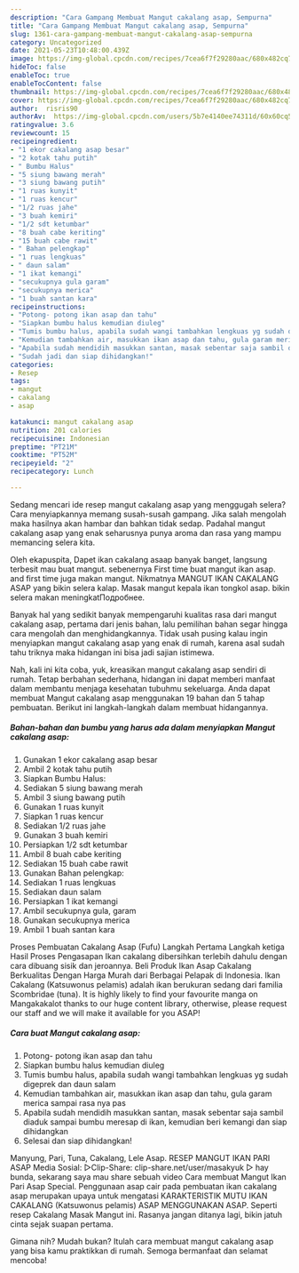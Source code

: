 ```yaml
---
description: "Cara Gampang Membuat Mangut cakalang asap, Sempurna"
title: "Cara Gampang Membuat Mangut cakalang asap, Sempurna"
slug: 1361-cara-gampang-membuat-mangut-cakalang-asap-sempurna
category: Uncategorized
date: 2021-05-23T10:48:00.439Z
image: https://img-global.cpcdn.com/recipes/7cea6f7f29280aac/680x482cq70/mangut-cakalang-asap-foto-resep-utama.jpg
hideToc: false
enableToc: true
enableTocContent: false
thumbnail: https://img-global.cpcdn.com/recipes/7cea6f7f29280aac/680x482cq70/mangut-cakalang-asap-foto-resep-utama.jpg
cover: https://img-global.cpcdn.com/recipes/7cea6f7f29280aac/680x482cq70/mangut-cakalang-asap-foto-resep-utama.jpg
author:  risris90
authorAv:  https://img-global.cpcdn.com/users/5b7e4140ee74311d/60x60cq50/avatar.jpg
ratingvalue: 3.6
reviewcount: 15
recipeingredient:
- "1 ekor cakalang asap besar"
- "2 kotak tahu putih"
- " Bumbu Halus"
- "5 siung bawang merah"
- "3 siung bawang putih"
- "1 ruas kunyit"
- "1 ruas kencur"
- "1/2 ruas jahe"
- "3 buah kemiri"
- "1/2 sdt ketumbar"
- "8 buah cabe keriting"
- "15 buah cabe rawit"
- " Bahan pelengkap"
- "1 ruas lengkuas"
- " daun salam"
- "1 ikat kemangi"
- "secukupnya gula garam"
- "secukupnya merica"
- "1 buah santan kara"
recipeinstructions:
- "Potong- potong ikan asap dan tahu"
- "Siapkan bumbu halus kemudian diuleg"
- "Tumis bumbu halus, apabila sudah wangi tambahkan lengkuas yg sudah digeprek dan daun salam"
- "Kemudian tambahkan air, masukkan ikan asap dan tahu, gula garam merica sampai rasa nya pas"
- "Apabila sudah mendidih masukkan santan, masak sebentar saja sambil diaduk sampai bumbu meresap di ikan, kemudian beri kemangi dan siap dihidangkan"
- "Sudah jadi dan siap dihidangkan!"
categories:
- Resep
tags:
- mangut
- cakalang
- asap

katakunci: mangut cakalang asap 
nutrition: 201 calories
recipecuisine: Indonesian
preptime: "PT21M"
cooktime: "PT52M"
recipeyield: "2"
recipecategory: Lunch

---
```



Sedang mencari ide resep mangut cakalang asap yang menggugah selera? Cara menyiapkannya memang susah-susah gampang. Jika salah mengolah maka hasilnya akan hambar dan bahkan tidak sedap. Padahal mangut cakalang asap yang enak seharusnya punya aroma dan rasa yang mampu memancing selera kita.


Oleh ekapuspita, Dapet ikan cakalang asaap banyak banget, langsung terbesit mau buat mangut. sebenernya First time buat mangut ikan asap. and first time juga makan mangut. Nikmatnya MANGUT IKAN CAKALANG ASAP yang bikin selera kalap. Masak mangut kepala ikan tongkol asap. bikin selera makan meningkatПодробнее.

Banyak hal yang sedikit banyak mempengaruhi kualitas rasa dari mangut cakalang asap, pertama dari jenis bahan, lalu pemilihan bahan segar hingga cara mengolah dan menghidangkannya. Tidak usah pusing kalau ingin menyiapkan mangut cakalang asap yang enak di rumah, karena asal sudah tahu triknya maka hidangan ini bisa jadi sajian istimewa.


Nah, kali ini kita coba, yuk, kreasikan mangut cakalang asap sendiri di rumah. Tetap berbahan sederhana, hidangan ini dapat memberi manfaat dalam membantu menjaga kesehatan tubuhmu sekeluarga. Anda dapat membuat Mangut cakalang asap menggunakan 19 bahan dan 5 tahap pembuatan. Berikut ini langkah-langkah dalam membuat hidangannya.

<!--inarticleads1-->

##### Bahan-bahan dan bumbu yang harus ada dalam menyiapkan Mangut cakalang asap:

1. Gunakan 1 ekor cakalang asap besar
1. Ambil 2 kotak tahu putih
1. Siapkan  Bumbu Halus:
1. Sediakan 5 siung bawang merah
1. Ambil 3 siung bawang putih
1. Gunakan 1 ruas kunyit
1. Siapkan 1 ruas kencur
1. Sediakan 1/2 ruas jahe
1. Gunakan 3 buah kemiri
1. Persiapkan 1/2 sdt ketumbar
1. Ambil 8 buah cabe keriting
1. Sediakan 15 buah cabe rawit
1. Gunakan  Bahan pelengkap:
1. Sediakan 1 ruas lengkuas
1. Sediakan  daun salam
1. Persiapkan 1 ikat kemangi
1. Ambil secukupnya gula, garam
1. Gunakan secukupnya merica
1. Ambil 1 buah santan kara


Proses Pembuatan Cakalang Asap (Fufu) Langkah Pertama Langkah ketiga Hasil Proses Pengasapan Ikan cakalang dibersihkan terlebih dahulu dengan cara dibuang sisik dan jeroannya. Beli Produk Ikan Asap Cakalang Berkualitas Dengan Harga Murah dari Berbagai Pelapak di Indonesia. Ikan Cakalang (Katsuwonus pelamis) adalah ikan berukuran sedang dari familia Scombridae (tuna). It is highly likely to find your favourite manga on Mangakakalot thanks to our huge content library, otherwise, please request our staff and we will make it available for you ASAP! 

<!--inarticleads2-->

##### Cara buat Mangut cakalang asap:

1. Potong- potong ikan asap dan tahu
1. Siapkan bumbu halus kemudian diuleg
1. Tumis bumbu halus, apabila sudah wangi tambahkan lengkuas yg sudah digeprek dan daun salam
1. Kemudian tambahkan air, masukkan ikan asap dan tahu, gula garam merica sampai rasa nya pas
1. Apabila sudah mendidih masukkan santan, masak sebentar saja sambil diaduk sampai bumbu meresap di ikan, kemudian beri kemangi dan siap dihidangkan
1. Selesai dan siap dihidangkan!

Manyung, Pari, Tuna, Cakalang, Lele Asap. RESEP MANGUT IKAN PARI ASAP Media Sosial: ▻Clip-Share: clip-share.net/user/masakyuk ▻ hay bunda, sekarang saya mau share sebuah video Cara membuat Mangut Ikan Pari Asap Special. Penggunaan asap cair pada pembuatan ikan cakalang asap merupakan upaya untuk mengatasi KARAKTERISTIK MUTU IKAN CAKALANG (Katsuwonus pelamis) ASAP MENGGUNAKAN ASAP. Seperti resep Cakalang Masak Mangut ini. Rasanya jangan ditanya lagi, bikin jatuh cinta sejak suapan pertama. 

Gimana nih? Mudah bukan? Itulah cara membuat mangut cakalang asap yang bisa kamu praktikkan di rumah. Semoga bermanfaat dan selamat mencoba!

